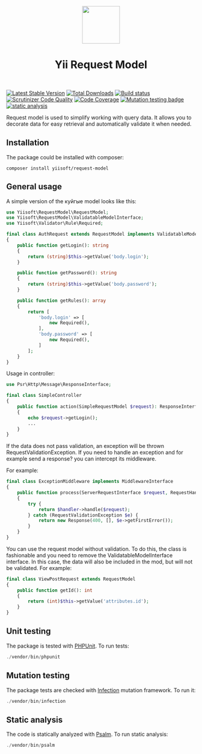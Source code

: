 <p align="center">
    <a href="https://github.com/yiisoft" target="_blank">
        <img src="https://github.com/yiisoft.png" height="100px">
    </a>
    <h1 align="center">Yii Request Model</h1>
    <br>
</p>

[![Latest Stable Version](https://poser.pugx.org/yiisoft/request-model/v/stable.png)](https://packagist.org/packages/yiisoft/request-model)
[![Total Downloads](https://poser.pugx.org/yiisoft/request-model/downloads.png)](https://packagist.org/packages/yiisoft/request-model)
[![Build status](https://github.com/yiisoft/request-model/workflows/build/badge.svg)](https://github.com/yiisoft/request-model/actions?query=workflow%3Abuild)
[![Scrutinizer Code Quality](https://scrutinizer-ci.com/g/yiisoft/request-model/badges/quality-score.png?b=master)](https://scrutinizer-ci.com/g/yiisoft/request-model/?branch=master)
[![Code Coverage](https://scrutinizer-ci.com/g/yiisoft/request-model/badges/coverage.png?b=master)](https://scrutinizer-ci.com/g/yiisoft/request-model/?branch=master)
[![Mutation testing badge](https://img.shields.io/endpoint?style=flat&url=https%3A%2F%2Fbadge-api.stryker-mutator.io%2Fgithub.com%2Fyiisoft%2Frequest-model%2Fmaster)](https://dashboard.stryker-mutator.io/reports/github.com/yiisoft/request-model/master)
[![static analysis](https://github.com/yiisoft/request-model/workflows/static%20analysis/badge.svg)](https://github.com/yiisoft/request-model/actions?query=workflow%3A%22static+analysis%22)

Request model is used to simplify working with query data. It allows you to decorate data for easy retrieval and automatically validate it when needed.

## Installation

The package could be installed with composer:

```
composer install yiisoft/request-model
```

## General usage

A simple version of the куйгые model looks like this:

```php 
use Yiisoft\RequestModel\RequestModel;
use Yiisoft\RequestModel\ValidatableModelInterface;
use Yiisoft\Validator\Rule\Required;

final class AuthRequest extends RequestModel implements ValidatableModelInterface
{
    public function getLogin(): string
    {
        return (string)$this->getValue('body.login');
    }

    public function getPassword(): string
    {
        return (string)$this->getValue('body.password');
    }

    public function getRules(): array
    {
        return [
            'body.login' => [
                new Required(),
            ],
            'body.password' => [
                new Required(),
            ]
        ];
    }
}
```

Usage in controller:

```php
use Psr\Http\Message\ResponseInterface;

final class SimpleController
{
    public function action(SimpleRequestModel $request): ResponseInterface
    {
        echo $request->getLogin();
        ...
    }
}
```

If the data does not pass validation, an exception will be thrown RequestValidationException.
If you need to handle an exception and for example send a response? you can intercept its middleware.

For example:

```php
final class ExceptionMiddleware implements MiddlewareInterface
{
    public function process(ServerRequestInterface $request, RequestHandlerInterface $handler): ResponseInterface
    {
        try {
            return $handler->handle($request);
        } catch (RequestValidationException $e) {
            return new Response(400, [], $e->getFirstError());
        }
    }
}
```

You can use the request model without validation. To do this, the class is fashionable and you need to remove the ValidatableModelInterface interface.
In this case, the data will also be included in the mod, but will not be validated.
For example:

```php
final class ViewPostRequest extends RequestModel
{
    public function getId(): int
    {
        return (int)$this->getValue('attributes.id');
    }
}
```


## Unit testing

The package is tested with [PHPUnit](https://phpunit.de/). To run tests:

```php
./vendor/bin/phpunit
```

## Mutation testing

The package tests are checked with [Infection](https://infection.github.io/) mutation framework. To run it:

```php
./vendor/bin/infection
```

## Static analysis

The code is statically analyzed with [Psalm](https://psalm.dev/). To run static analysis:

```php
./vendor/bin/psalm
```
